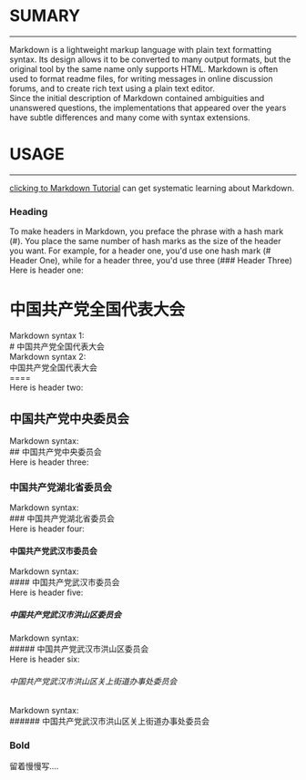 # SUMARY
---
Markdown is a lightweight markup language with plain text formatting syntax. Its design allows it to be converted to many output formats, but the original tool by the same name only supports HTML. Markdown is often used to format readme files, for writing messages in online discussion forums, and to create rich text using a plain text editor.  
Since the initial description of Markdown contained ambiguities and unanswered questions, the implementations that appeared over the years have subtle differences and many come with syntax extensions.
# USAGE
---
[clicking to Markdown Tutorial](https://www.markdowntutorial.com/) can get systematic learning about Markdown.
### Heading
To make headers in Markdown, you preface the phrase with a hash mark (#). You place the same number of hash marks as the size of the header you want. For example, for a header one, you'd use one hash mark (# Header One), while for a header three, you'd use three (### Header Three)
Here is header one:  
# 中国共产党全国代表大会
Markdown syntax 1:  
\# 中国共产党全国代表大会  
Markdown syntax 2:  
中国共产党全国代表大会  
\====  
Here is header two:  
## 中国共产党中央委员会
Markdown syntax:  
\## 中国共产党中央委员会  
Here is header three: 
### 中国共产党湖北省委员会
Markdown syntax:  
\### 中国共产党湖北省委员会  
Here is header four:
#### 中国共产党武汉市委员会
Markdown syntax:  
\#### 中国共产党武汉市委员会  
Here is header five:
##### 中国共产党武汉市洪山区委员会
Markdown syntax:  
\##### 中国共产党武汉市洪山区委员会  
Here is header six:
###### 中国共产党武汉市洪山区关上街道办事处委员会
Markdown syntax:  
\###### 中国共产党武汉市洪山区关上街道办事处委员会  

### Bold

留着慢慢写....
